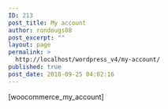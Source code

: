 ```yaml
---
ID: 213
post_title: My account
author: rondougs88
post_excerpt: ""
layout: page
permalink: >
  http://localhost/wordpress_v4/my-account/
published: true
post_date: 2018-09-25 04:02:16
---
```

[woocommerce_my_account]